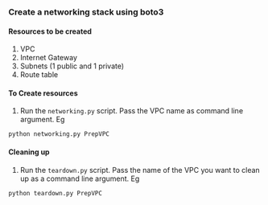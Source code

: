 ### Create a networking stack using boto3

#### Resources to be created
1. VPC
2. Internet Gateway
3. Subnets (1 public and 1 private)
4. Route table

#### To Create resources
1. Run the `networking.py` script. Pass the VPC name as command line argument. Eg
```
python networking.py PrepVPC
```

#### Cleaning up
1. Run the `teardown.py` script. Pass the name of the VPC you want to clean up as a  command line argument. Eg
```
python teardown.py PrepVPC
```
